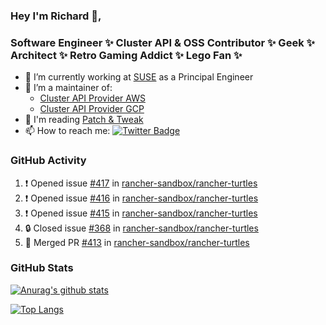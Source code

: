 ### Hey I'm Richard 👋, 

<h3 align="left">Software Engineer ✨ Cluster API & OSS Contributor ✨ Geek ✨ Architect ✨ Retro Gaming Addict ✨ Lego Fan ✨</h3>

- 🔭 I’m currently working at [SUSE](https://www.suse.com/) as a Principal Engineer
- 👯 I’m a maintainer of:
  -  [Cluster API Provider AWS](https://github.com/kubernetes-sigs/cluster-api-provider-aws)
  -  [Cluster API Provider GCP](https://github.com/kubernetes-sigs/cluster-api-provider-gcp)
- 💬 I'm reading [Patch & Tweak](https://bjooks.com/products/patch-tweak-exploring-modular-synthesis)
- 📫 How to reach me: [![Twitter Badge](https://img.shields.io/badge/-@fruit_case-00acee?style=flat&logo=Twitter&logoColor=white)](https://twitter.com/intent/follow?screen_name=fruit_case "Follow on Twitter")

### GitHub Activity 

<!--START_SECTION:activity-->
1. ❗ Opened issue [#417](https://github.com/rancher-sandbox/rancher-turtles/issues/417) in [rancher-sandbox/rancher-turtles](https://github.com/rancher-sandbox/rancher-turtles)
2. ❗ Opened issue [#416](https://github.com/rancher-sandbox/rancher-turtles/issues/416) in [rancher-sandbox/rancher-turtles](https://github.com/rancher-sandbox/rancher-turtles)
3. ❗ Opened issue [#415](https://github.com/rancher-sandbox/rancher-turtles/issues/415) in [rancher-sandbox/rancher-turtles](https://github.com/rancher-sandbox/rancher-turtles)
4. 🔒 Closed issue [#368](https://github.com/rancher-sandbox/rancher-turtles/issues/368) in [rancher-sandbox/rancher-turtles](https://github.com/rancher-sandbox/rancher-turtles)
5. 🎉 Merged PR [#413](https://github.com/rancher-sandbox/rancher-turtles/pull/413) in [rancher-sandbox/rancher-turtles](https://github.com/rancher-sandbox/rancher-turtles)
<!--END_SECTION:activity-->

### GitHub Stats

[![Anurag's github stats](https://github-readme-stats.vercel.app/api?username=richardcase&count_private=true&show_icons=true)](https://github.com/anuraghazra/github-readme-stats)

[![Top Langs](https://github-readme-stats.vercel.app/api/top-langs/?username=richardcase&hide=html&layout=compact)](https://github.com/anuraghazra/github-readme-stats)
